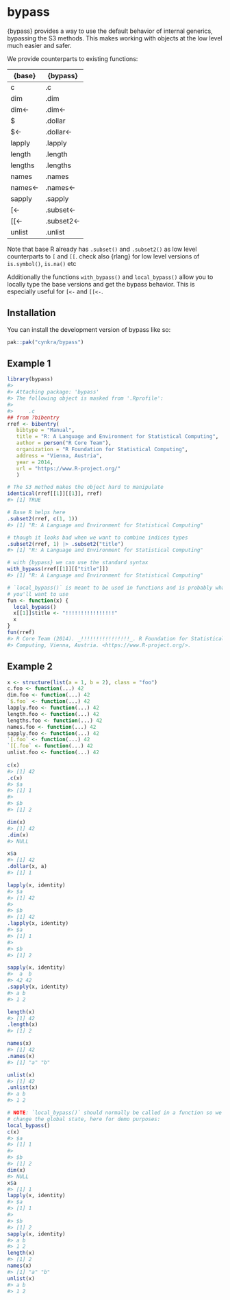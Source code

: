 
# bypass

{bypass} provides a way to use the default behavior of internal
generics, bypassing the S3 methods. This makes working with objects at
the low level much easier and safer.

We provide counterparts to existing functions:

| {base}   | {bypass}    |
|----------|-------------|
| c        | .c          |
| dim      | .dim        |
| dim\<-   | .dim\<-     |
| \$       | .dollar     |
| \$\<-    | .dollar\<-  |
| lapply   | .lapply     |
| length   | .length     |
| lengths  | .lengths    |
| names    | .names      |
| names\<- | .names\<-   |
| sapply   | .sapply     |
| \[\<-    | .subset\<-  |
| \[\[\<-  | .subset2\<- |
| unlist   | .unlist     |

Note that base R already has `.subset()` and `.subset2()` as low level
counterparts to `[` and `[[`. check also {rlang} for low level versions
of `is.symbol()`, `is.na()` etc

Additionally the functions `with_bypass()` and `local_bypass()` allow
you to locally type the base versions and get the bypass behavior. This
is especially useful for `[<-` and `[[<-`.

## Installation

You can install the development version of bypass like so:

``` r
pak::pak("cynkra/bypass")
```

## Example 1

``` r
library(bypass)
#> 
#> Attaching package: 'bypass'
#> The following object is masked from '.Rprofile':
#> 
#>     .c
## from ?bibentry
rref <- bibentry(
   bibtype = "Manual",
   title = "R: A Language and Environment for Statistical Computing",
   author = person("R Core Team"),
   organization = "R Foundation for Statistical Computing",
   address = "Vienna, Austria",
   year = 2014,
   url = "https://www.R-project.org/"
   )

# The S3 method makes the object hard to manipulate
identical(rref[[1]][[1]], rref)
#> [1] TRUE

# Base R helps here
.subset2(rref, c(1, 1))
#> [1] "R: A Language and Environment for Statistical Computing"

# though it looks bad when we want to combine indices types
.subset2(rref, 1) |> .subset2("title")
#> [1] "R: A Language and Environment for Statistical Computing"

# with {bypass} we can use the standard syntax
with_bypass(rref[[1]][["title"]])
#> [1] "R: A Language and Environment for Statistical Computing"

# `local_bypass()` is meant to be used in functions and is probably what
# you'll want to use
fun <- function(x) {
  local_bypass()
  x[[1]]$title <- "!!!!!!!!!!!!!!!!"
  x
}
fun(rref)
#> R Core Team (2014). _!!!!!!!!!!!!!!!!_. R Foundation for Statistical
#> Computing, Vienna, Austria. <https://www.R-project.org/>.
```

## Example 2

``` r
x <- structure(list(a = 1, b = 2), class = "foo")
c.foo <- function(...) 42
dim.foo <- function(...) 42
`$.foo` <- function(...) 42
lapply.foo <- function(...) 42
length.foo <- function(...) 42
lengths.foo <- function(...) 42
names.foo <- function(...) 42
sapply.foo <- function(...) 42
`[.foo` <- function(...) 42
`[[.foo` <- function(...) 42
unlist.foo <- function(...) 42
  
c(x)
#> [1] 42
.c(x)
#> $a
#> [1] 1
#> 
#> $b
#> [1] 2

dim(x)
#> [1] 42
.dim(x)
#> NULL

x$a
#> [1] 42
.dollar(x, a)
#> [1] 1

lapply(x, identity)
#> $a
#> [1] 42
#> 
#> $b
#> [1] 42
.lapply(x, identity)
#> $a
#> [1] 1
#> 
#> $b
#> [1] 2

sapply(x, identity)
#>  a  b 
#> 42 42
.sapply(x, identity)
#> a b 
#> 1 2

length(x)
#> [1] 42
.length(x)
#> [1] 2

names(x)
#> [1] 42
.names(x)
#> [1] "a" "b"

unlist(x)
#> [1] 42
.unlist(x)
#> a b 
#> 1 2

# NOTE: `local_bypass()` should normally be called in a function so we don't 
# change the global state, here for demo purposes:
local_bypass()
c(x)
#> $a
#> [1] 1
#> 
#> $b
#> [1] 2
dim(x)
#> NULL
x$a
#> [1] 1
lapply(x, identity)
#> $a
#> [1] 1
#> 
#> $b
#> [1] 2
sapply(x, identity)
#> a b 
#> 1 2
length(x)
#> [1] 2
names(x)
#> [1] "a" "b"
unlist(x)
#> a b 
#> 1 2
```
